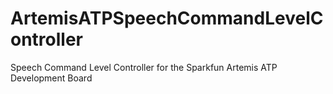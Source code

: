# ArtemisATPSpeechCommandLevelController
Speech Command Level Controller for the Sparkfun Artemis ATP Development Board
